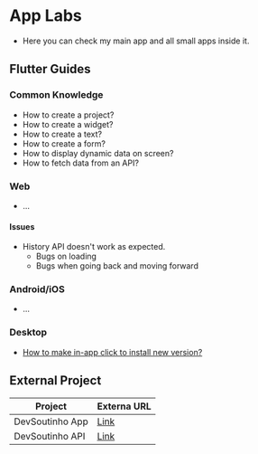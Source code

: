# App Labs

- Here you can check my main app and all small apps inside it.

## Flutter Guides

### Common Knowledge
- How to create a project?
- How to create a widget?
- How to create a text?
- How to create a form?
- How to display dynamic data on screen?
- How to fetch data from an API?

### Web
- ...

#### Issues
- History API doesn't work as expected.
    - Bugs on loading
    - Bugs when going back and moving forward

### Android/iOS
- ...
### Desktop
- [How to make in-app click to install new version?](https://towardsdev.com/in-app-update-in-flutter-desktop-using-github-4b9c6a281510)


## External Project

| Project | Externa URL |
| --- | --- |
| DevSoutinho App | [Link](https://app.mariosouto.com/#/) |
| DevSoutinho API | [Link](https://devsoutinho-webproxy.herokuapp.com/) |
